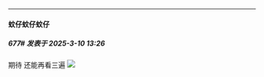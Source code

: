 ﻿
*****

####  蚊仔蚊仔蚊仔  
##### 677#       发表于 2025-3-10 13:26

期待 还能再看三遍 <img src="https://static.saraba1st.com/image/smiley/face2017/072.png" referrerpolicy="no-referrer">

